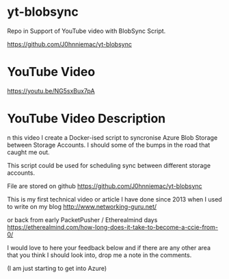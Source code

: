 # yt-blobsync
Repo in Support of YouTube video with BlobSync Script.

https://github.com/J0hnniemac/yt-blobsync

# YouTube Video
https://youtu.be/NG5sxBux7pA

# YouTube Video Description
n this video I create a Docker-ised script to syncronise Azure Blob Storage between Storage Accounts. I should some of the bumps in the road that caught me out.

This script could be used for scheduling sync between different storage accounts.

File are stored on github
https://github.com/J0hnniemac/yt-blobsync

This is my first technical video or article I have done since 2013 when I used to write on my blog http://www.networking-guru.net/

or back from early PacketPusher / Etherealmind days
https://etherealmind.com/how-long-does-it-take-to-become-a-ccie-from-0/


I would love to here your feedback below and if there are any other area that you think I should look into, drop me a note in the comments.

(I am just starting to get into Azure)
